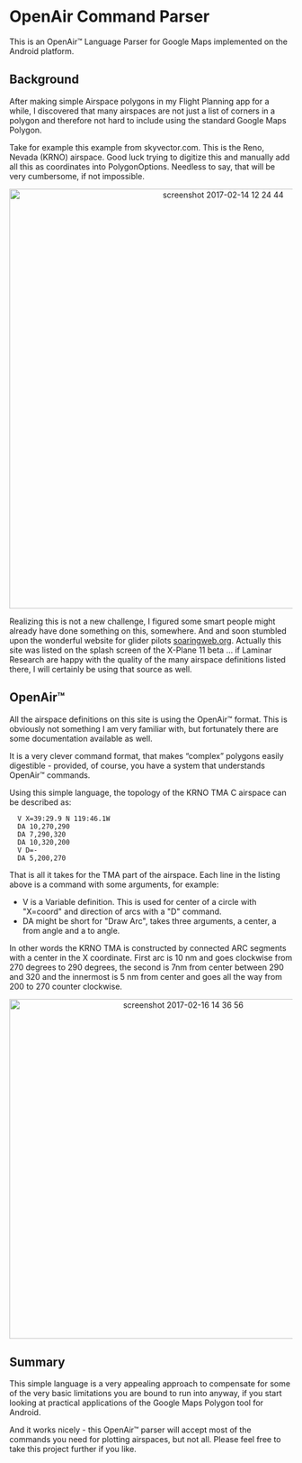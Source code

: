 # OpenAir Command Parser
This is an OpenAir™ Language Parser for Google Maps implemented on the Android platform.

## Background
After making simple Airspace polygons in my Flight Planning app for a while, I discovered that many airspaces are not just a list of corners in a polygon and therefore not hard to include using the standard Google Maps Polygon.
<p/>
Take for example this example from skyvector.com. This is the Reno, Nevada (KRNO) airspace. Good luck trying to digitize this and manually add all this as coordinates into PolygonOptions. Needless to say, that will be very cumbersome, if not impossible. 
<p align="center">
<img width="745" alt="screenshot 2017-02-14 12 24 44" src="https://cloud.githubusercontent.com/assets/3058746/22986895/941b1d72-f3df-11e6-82b5-f49e13608e8b.png">
</p>


Realizing this is not a new challenge, I figured some smart people might already have done something on this, somewhere. And 
and soon stumbled upon the wonderful website for glider pilots [soaringweb.org](http://soaringweb.org). 
Actually this site was listed on the splash screen of the X-Plane 11 beta ... if Laminar Research are happy with the quality 
of the many airspace definitions listed there, I will certainly be using that source as well. 


## OpenAir™
All the airspace definitions on this site is using the OpenAir™ format. This is obviously not something I am very familiar 
with, but fortunately there are some documentation available as well.

It is a very clever command format, that makes “complex” polygons easily digestible - provided, of course, you have a system 
that understands OpenAir™ commands.

Using this simple language, the topology of the KRNO TMA C airspace can be described as:

```openair
  V X=39:29.9 N 119:46.1W
  DA 10,270,290
  DA 7,290,320
  DA 10,320,200
  V D=-
  DA 5,200,270
```

That is all it takes for the TMA part of the airspace. Each line in the listing above is a command with some arguments, for example:
* V is a Variable definition. This is used for center of a circle with "X=coord" and direction of arcs with a "D" command.
* DA might be short for "Draw Arc", takes three arguments, a center, a from angle and a to angle.

In other words the KRNO TMA is constructed by connected ARC segments with a center in the X coordinate. 
First arc is 10 nm and goes clockwise from 270 degrees to 290 degrees, the second is 7nm from center between 290 and 320 and the innermost is 5 nm from center and goes all the way from 200 to 270 counter clockwise.

<p align="center">
<img width="603" alt="screenshot 2017-02-16 14 36 56" src="https://cloud.githubusercontent.com/assets/3058746/23011831/a5b644f0-f455-11e6-93f7-900f49919adf.png">
</p>

## Summary
This simple language is a very appealing approach to compensate for some of the very basic limitations you are bound to run into anyway, if you start looking at practical applications of the Google Maps Polygon tool for Android.

And it works nicely - this OpenAir™ parser will accept most of the commands you need for plotting airspaces, but not all.
Please feel free to take this project further if you like.

